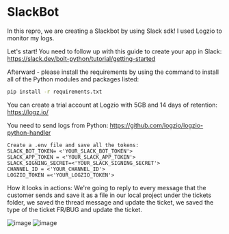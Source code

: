 # SlackBot

In this repro, we are creating a Slackbot by using Slack sdk!
I used Logzio to monitor my logs. 

Let's start!
You need to follow up with this guide to create your app in Slack:
https://slack.dev/bolt-python/tutorial/getting-started

Afterward - please install the requirements by using the command to install all of the Python modules and packages listed:
```bash
pip install -r requirements.txt 
```
You can create a trial account at Logzio with 5GB and 14 days of retention:
https://logz.io/

You need to send logs from Python: 
https://github.com/logzio/logzio-python-handler
```
Create a .env file and save all the tokens:
SLACK_BOT_TOKEN= <'YOUR_SLACK_BOT_TOKEN'>
SLACK_APP_TOKEN = <'YOUR_SLACK_APP_TOKEN'>
SLACK_SIGNING_SECRET=<'YOUR_SLACK_SIGNING_SECRET'>
CHANNEL_ID = <'YOUR_CHANNEL_ID'>
LOGZIO_TOKEN =<'YOUR_LOGZIO_TOKEN'>
```

How it looks in actions:
We're going to reply to every message that the customer sends and save it as a file in our local  project under the tickets folder, we saved the thread message and update the ticket, we saved the type of the ticket FR/BUG and update the ticket. 

![image](https://github.com/RefaelMizrahi/SlackBot/assets/74647294/6f0015f4-c160-4968-b823-53b8366e6b63)
![image](https://github.com/RefaelMizrahi/SlackBot/assets/74647294/6e09c4ae-f035-41fd-9ca3-f6b2f90ff921)
